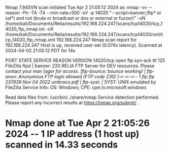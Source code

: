  Nmap 7.94SVN scan initiated Tue Apr  2 21:05:12 2024 as: nmap -vv --reason -Pn -T4 -T4 --min-rate=500 -sV -p 14020 "--script=banner,(ftp* or ssl*) and not (brute or broadcast or dos or external or fuzzer)" -oN /home/kali/Documents/Relia/results/192.168.224.247/scans/tcp14020/tcp_14020_ftp_nmap.txt -oX /home/kali/Documents/Relia/results/192.168.224.247/scans/tcp14020/xml/tcp_14020_ftp_nmap.xml 192.168.224.247
Nmap scan report for 192.168.224.247
Host is up, received user-set (0.074s latency).
Scanned at 2024-04-02 21:05:12 PDT for 14s

PORT      STATE SERVICE REASON          VERSION
14020/tcp open  ftp     syn-ack ttl 125 FileZilla ftpd
| banner: 220 RELIA FTP Server for DEV resources. Please contact your man
|_ager for access.
|_ftp-bounce: bounce working!
| ftp-anon: Anonymous FTP login allowed (FTP code 230)
|_-r--r--r-- 1 ftp ftp         237639 Nov 04  2022 umbraco.pdf
| ftp-syst: 
|_  SYST: UNIX emulated by FileZilla
Service Info: OS: Windows; CPE: cpe:/o:microsoft:windows

Read data files from: /usr/bin/../share/nmap
Service detection performed. Please report any incorrect results at https://nmap.org/submit/ .
# Nmap done at Tue Apr  2 21:05:26 2024 -- 1 IP address (1 host up) scanned in 14.33 seconds
